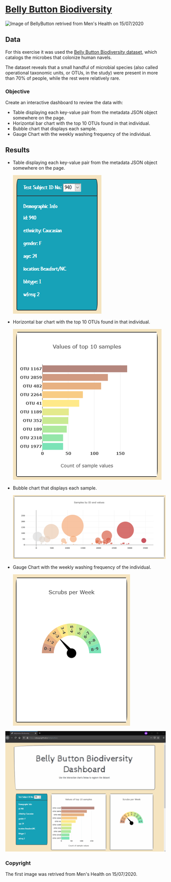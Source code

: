 # [Belly Button Biodiversity](https://cckuqui.github.io/bellybutton/)

![Image of BellyButton retrived from Men's Health on 15/07/2020](https://hips.hearstapps.com/hmg-prod.s3.amazonaws.com/images/gettyimages-957754492-1564671211.jpg)

## Data 

For this exercise it was used the [Belly Button Biodiversity dataset](http://robdunnlab.com/projects/belly-button-biodiversity/), which catalogs the microbes that colonize human navels.

The dataset reveals that a small handful of microbial species (also called operational taxonomic units, or OTUs, in the study) were present in more than 70% of people, while the rest were relatively rare.

### Objective

Create an interactive dashboard to review the data with:

* Table displaying each key-value pair from the metadata JSON object somewhere on the page.
* Horizontal bar chart with the top 10 OTUs found in that individual.
* Bubble chart that displays each sample.
* Gauge Chart with the weekly washing frequency of the individual.

## Results

* Table displaying each key-value pair from the metadata JSON object somewhere on the page.
  
  ![Table](Images/table.png)

* Horizontal bar chart with the top 10 OTUs found in that individual.

  ![Barchart](Images/barchart.png)

* Bubble chart that displays each sample.

  ![Bubble](Images/bubble.png)

* Gauge Chart with the weekly washing frequency of the individual.

  ![Gauge](Images/gauge.png)

![Gif of the deployed site](Images/deployed_site.gif)

### Copyright

The first image was retrived from Men's Health on 15/07/2020.